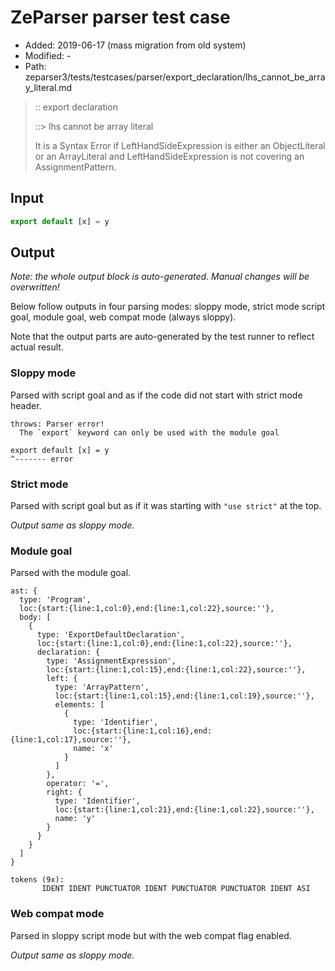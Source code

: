 # ZeParser parser test case

- Added: 2019-06-17 (mass migration from old system)
- Modified: -
- Path: zeparser3/tests/testcases/parser/export_declaration/lhs_cannot_be_array_literal.md

> :: export declaration
>
> ::> lhs cannot be array literal
>
> It is a Syntax Error if LeftHandSideExpression is either an ObjectLiteral or an ArrayLiteral and LeftHandSideExpression is not covering an AssignmentPattern.

## Input

`````js
export default [x] = y
`````

## Output

_Note: the whole output block is auto-generated. Manual changes will be overwritten!_

Below follow outputs in four parsing modes: sloppy mode, strict mode script goal, module goal, web compat mode (always sloppy).

Note that the output parts are auto-generated by the test runner to reflect actual result.

### Sloppy mode

Parsed with script goal and as if the code did not start with strict mode header.

`````
throws: Parser error!
  The `export` keyword can only be used with the module goal

export default [x] = y
^------- error
`````

### Strict mode

Parsed with script goal but as if it was starting with `"use strict"` at the top.

_Output same as sloppy mode._

### Module goal

Parsed with the module goal.

`````
ast: {
  type: 'Program',
  loc:{start:{line:1,col:0},end:{line:1,col:22},source:''},
  body: [
    {
      type: 'ExportDefaultDeclaration',
      loc:{start:{line:1,col:0},end:{line:1,col:22},source:''},
      declaration: {
        type: 'AssignmentExpression',
        loc:{start:{line:1,col:15},end:{line:1,col:22},source:''},
        left: {
          type: 'ArrayPattern',
          loc:{start:{line:1,col:15},end:{line:1,col:19},source:''},
          elements: [
            {
              type: 'Identifier',
              loc:{start:{line:1,col:16},end:{line:1,col:17},source:''},
              name: 'x'
            }
          ]
        },
        operator: '=',
        right: {
          type: 'Identifier',
          loc:{start:{line:1,col:21},end:{line:1,col:22},source:''},
          name: 'y'
        }
      }
    }
  ]
}

tokens (9x):
       IDENT IDENT PUNCTUATOR IDENT PUNCTUATOR PUNCTUATOR IDENT ASI
`````


### Web compat mode

Parsed in sloppy script mode but with the web compat flag enabled.

_Output same as sloppy mode._
